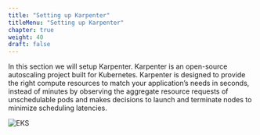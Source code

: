 ```yaml
---
title: "Setting up Karpenter"
titleMenu: "Setting up Karpenter"
chapter: true
weight: 40
draft: false
---
```


In this section we will setup Karpenter. Karpenter is an open-source autoscaling project built for Kubernetes. Karpenter is designed to provide the right compute resources to match your application’s needs in seconds, instead of minutes by observing the aggregate resource requests of unschedulable pods and makes decisions to launch and terminate nodes to minimize scheduling latencies.

![EKS](images/karpenter_banner.png)

